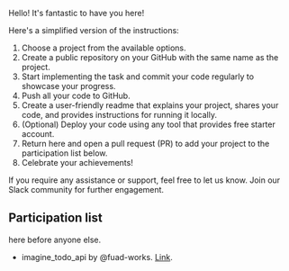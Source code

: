 Hello! It's fantastic to have you here!

Here's a simplified version of the instructions:

1. Choose a project from the available options.
2. Create a public repository on your GitHub with the same name as the project.
3. Start implementing the task and commit your code regularly to showcase your progress.
4. Push all your code to GitHub.
5. Create a user-friendly readme that explains your project, shares your code, and provides instructions for running it locally.
6. (Optional) Deploy your code using any tool that provides free starter account.
7. Return here and open a pull request (PR) to add your project to the participation list below.
8. Celebrate your achievements!

If you require any assistance or support, feel free to let us know. Join our Slack community for further engagement.

## Participation list

here before anyone else.

- imagine_todo_api by @fuad-works.  [Link](https://github.com/fuad-works/imagine_todo_api).


